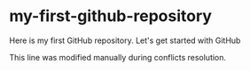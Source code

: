 # my-first-github-repository
Here is my first GitHub repository. Let's get started with GitHub

This line was modified manually during conflicts resolution.
